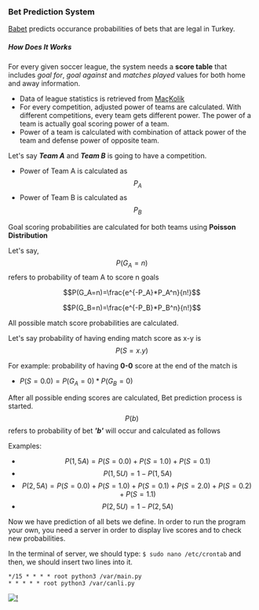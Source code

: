 ### Bet Prediction System

[Babet](babet.metu.fun) predicts occurance probabilities of bets that are legal in Turkey.

##### How Does It Works

For every given soccer league, the system needs a **score table** that includes *goal for*, *goal against* and *matches played* values for both home and away information.

- Data of league statistics is retrieved from [MaçKolik](arsiv.mackolik.com)
- For every competition, adjusted power of teams are calculated. With different competitions, every team gets different power. The power of a team is actually goal scoring power of a team.
- Power of a team is calculated with combination of attack power of the team and defense power of opposite team.

Let's say ***Team A*** and ***Team B*** is going to have a competition.
- Power of Team A is calculated as $$P_A$$
- Power of Team B is calculated as $$P_B$$

Goal scoring probabilities are calculated for both teams using **Poisson Distribution**

Let's say, $$P(G_A=n)$$ refers to probability of team A to score n goals

$$P(G_A=n)=\frac{e^{-P_A}*P_A^n}{n!}$$

$$P(G_B=n)=\frac{e^{-P_B}*P_B^n}{n!}$$

All possible match score probabilities are calculated. 

Let's say probability of having ending match score as x-y is $$P(S=x.y)$$

For example:
probability of having **0-0** score at the end of the match is 
- $P(S=0.0)=P(G_A=0)*P(G_B=0)$

After all possible ending scores are calculated, Bet prediction process is started.
$$P(b)$$ refers to probability of bet ***'b'*** will occur and calculated as follows

Examples:
- $$P(1,5A)=P(S=0.0)+P(S=1.0)+P(S=0.1)$$
- $$P(1,5U)=1-P(1,5A)$$
- $$P(2,5A)=P(S=0.0)+P(S=1.0)+P(S=0.1)+P(S=2.0)+P(S=0.2)+P(S=1.1)$$
- $$P(2,5U)=1-P(2,5A)$$

Now we have prediction of all bets we define. In order to run the program your own, you need a server in order to display live scores and to check new probabilities. 

In the terminal of server, we should type:
`$ sudo nano /etc/crontab`
and then, we should insert two lines into it.

```console
*/15 * * * * root python3 /var/main.py
* * * * * root python3 /var/canli.py
```
[![!](https://images.daznservices.com/di/library/mackolik/dc/6/mackolik-logo_8mlnjr7sh2qo1txrvyog5bbtj.png?t=-1700003935&quality=70&w=1280)](arsiv.mackolik.com)
